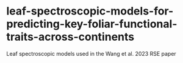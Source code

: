 # leaf-spectroscopic-models-for-predicting-key-foliar-functional-traits-across-continents
Leaf spectroscopic models used in the Wang et al. 2023 RSE paper
